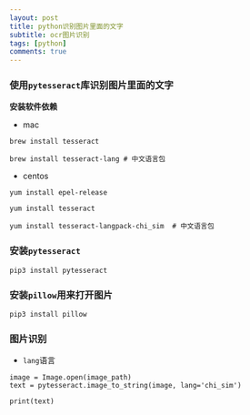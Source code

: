 ```yaml
---
layout: post
title: python识别图片里面的文字
subtitle: ocr图片识别
tags: [python]
comments: true
---
```


### 使用`pytesseract`库识别图片里面的文字

**安装软件依赖**

- mac

```
brew install tesseract

brew install tesseract-lang # 中文语言包

```

- centos

```
yum install epel-release

yum install tesseract

yum install tesseract-langpack-chi_sim  # 中文语言包
```

### 安装`pytesseract`
```
pip3 install pytesseract
```

### 安装`pillow`用来打开图片
```
pip3 install pillow
```

### 图片识别

- `lang`语言

```
image = Image.open(image_path)
text = pytesseract.image_to_string(image, lang='chi_sim')

print(text)
```


